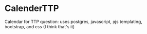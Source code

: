# CalenderTTP
Calendar for TTP question: uses postgres, javascript, pjs templating, bootstrap, and css (I think that's it)

